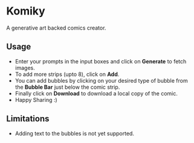# Komiky
A generative art backed comics creator.

## Usage
- Enter your prompts in the input boxes and click on **Generate** to fetch images.
- To add more strips (upto 8), click on **Add**.
- You can add bubbles by clicking on your desired type of bubble from the 
  **Bubble Bar** just below the comic strip.
- Finally click on **Download** to download a local copy of the comic.
- Happy Sharing :)

## Limitations
- Adding text to the bubbles is not yet supported.
